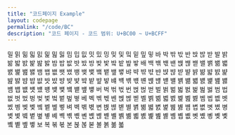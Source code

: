 ```yaml
---
title: "코드페이지 Example"
layout: codepage
permalink: "/code/BC"
description: "코드 페이지 - 코드 범위: U+BC00 ~ U+BCFF"
---
```


<span class="character">밀</span>
<span class="character">밁</span>
<span class="character">밂</span>
<span class="character">밃</span>
<span class="character">밄</span>
<span class="character">밅</span>
<span class="character">밆</span>
<span class="character">밇</span>
<span class="character">밈</span>
<span class="character">밉</span>
<span class="character">밊</span>
<span class="character">밋</span>
<span class="character">밌</span>
<span class="character">밍</span>
<span class="character">밎</span>
<span class="character">및</span>
<span class="character">밐</span>
<span class="character">밑</span>
<span class="character">밒</span>
<span class="character">밓</span>
<span class="character">바</span>
<span class="character">박</span>
<span class="character">밖</span>
<span class="character">밗</span>
<span class="character">반</span>
<span class="character">밙</span>
<span class="character">밚</span>
<span class="character">받</span>
<span class="character">발</span>
<span class="character">밝</span>
<span class="character">밞</span>
<span class="character">밟</span>
<span class="character">밠</span>
<span class="character">밡</span>
<span class="character">밢</span>
<span class="character">밣</span>
<span class="character">밤</span>
<span class="character">밥</span>
<span class="character">밦</span>
<span class="character">밧</span>
<span class="character">밨</span>
<span class="character">방</span>
<span class="character">밪</span>
<span class="character">밫</span>
<span class="character">밬</span>
<span class="character">밭</span>
<span class="character">밮</span>
<span class="character">밯</span>
<span class="character">배</span>
<span class="character">백</span>
<span class="character">밲</span>
<span class="character">밳</span>
<span class="character">밴</span>
<span class="character">밵</span>
<span class="character">밶</span>
<span class="character">밷</span>
<span class="character">밸</span>
<span class="character">밹</span>
<span class="character">밺</span>
<span class="character">밻</span>
<span class="character">밼</span>
<span class="character">밽</span>
<span class="character">밾</span>
<span class="character">밿</span>
<span class="character">뱀</span>
<span class="character">뱁</span>
<span class="character">뱂</span>
<span class="character">뱃</span>
<span class="character">뱄</span>
<span class="character">뱅</span>
<span class="character">뱆</span>
<span class="character">뱇</span>
<span class="character">뱈</span>
<span class="character">뱉</span>
<span class="character">뱊</span>
<span class="character">뱋</span>
<span class="character">뱌</span>
<span class="character">뱍</span>
<span class="character">뱎</span>
<span class="character">뱏</span>
<span class="character">뱐</span>
<span class="character">뱑</span>
<span class="character">뱒</span>
<span class="character">뱓</span>
<span class="character">뱔</span>
<span class="character">뱕</span>
<span class="character">뱖</span>
<span class="character">뱗</span>
<span class="character">뱘</span>
<span class="character">뱙</span>
<span class="character">뱚</span>
<span class="character">뱛</span>
<span class="character">뱜</span>
<span class="character">뱝</span>
<span class="character">뱞</span>
<span class="character">뱟</span>
<span class="character">뱠</span>
<span class="character">뱡</span>
<span class="character">뱢</span>
<span class="character">뱣</span>
<span class="character">뱤</span>
<span class="character">뱥</span>
<span class="character">뱦</span>
<span class="character">뱧</span>
<span class="character">뱨</span>
<span class="character">뱩</span>
<span class="character">뱪</span>
<span class="character">뱫</span>
<span class="character">뱬</span>
<span class="character">뱭</span>
<span class="character">뱮</span>
<span class="character">뱯</span>
<span class="character">뱰</span>
<span class="character">뱱</span>
<span class="character">뱲</span>
<span class="character">뱳</span>
<span class="character">뱴</span>
<span class="character">뱵</span>
<span class="character">뱶</span>
<span class="character">뱷</span>
<span class="character">뱸</span>
<span class="character">뱹</span>
<span class="character">뱺</span>
<span class="character">뱻</span>
<span class="character">뱼</span>
<span class="character">뱽</span>
<span class="character">뱾</span>
<span class="character">뱿</span>
<span class="character">벀</span>
<span class="character">벁</span>
<span class="character">벂</span>
<span class="character">벃</span>
<span class="character">버</span>
<span class="character">벅</span>
<span class="character">벆</span>
<span class="character">벇</span>
<span class="character">번</span>
<span class="character">벉</span>
<span class="character">벊</span>
<span class="character">벋</span>
<span class="character">벌</span>
<span class="character">벍</span>
<span class="character">벎</span>
<span class="character">벏</span>
<span class="character">벐</span>
<span class="character">벑</span>
<span class="character">벒</span>
<span class="character">벓</span>
<span class="character">범</span>
<span class="character">법</span>
<span class="character">벖</span>
<span class="character">벗</span>
<span class="character">벘</span>
<span class="character">벙</span>
<span class="character">벚</span>
<span class="character">벛</span>
<span class="character">벜</span>
<span class="character">벝</span>
<span class="character">벞</span>
<span class="character">벟</span>
<span class="character">베</span>
<span class="character">벡</span>
<span class="character">벢</span>
<span class="character">벣</span>
<span class="character">벤</span>
<span class="character">벥</span>
<span class="character">벦</span>
<span class="character">벧</span>
<span class="character">벨</span>
<span class="character">벩</span>
<span class="character">벪</span>
<span class="character">벫</span>
<span class="character">벬</span>
<span class="character">벭</span>
<span class="character">벮</span>
<span class="character">벯</span>
<span class="character">벰</span>
<span class="character">벱</span>
<span class="character">벲</span>
<span class="character">벳</span>
<span class="character">벴</span>
<span class="character">벵</span>
<span class="character">벶</span>
<span class="character">벷</span>
<span class="character">벸</span>
<span class="character">벹</span>
<span class="character">벺</span>
<span class="character">벻</span>
<span class="character">벼</span>
<span class="character">벽</span>
<span class="character">벾</span>
<span class="character">벿</span>
<span class="character">변</span>
<span class="character">볁</span>
<span class="character">볂</span>
<span class="character">볃</span>
<span class="character">별</span>
<span class="character">볅</span>
<span class="character">볆</span>
<span class="character">볇</span>
<span class="character">볈</span>
<span class="character">볉</span>
<span class="character">볊</span>
<span class="character">볋</span>
<span class="character">볌</span>
<span class="character">볍</span>
<span class="character">볎</span>
<span class="character">볏</span>
<span class="character">볐</span>
<span class="character">병</span>
<span class="character">볒</span>
<span class="character">볓</span>
<span class="character">볔</span>
<span class="character">볕</span>
<span class="character">볖</span>
<span class="character">볗</span>
<span class="character">볘</span>
<span class="character">볙</span>
<span class="character">볚</span>
<span class="character">볛</span>
<span class="character">볜</span>
<span class="character">볝</span>
<span class="character">볞</span>
<span class="character">볟</span>
<span class="character">볠</span>
<span class="character">볡</span>
<span class="character">볢</span>
<span class="character">볣</span>
<span class="character">볤</span>
<span class="character">볥</span>
<span class="character">볦</span>
<span class="character">볧</span>
<span class="character">볨</span>
<span class="character">볩</span>
<span class="character">볪</span>
<span class="character">볫</span>
<span class="character">볬</span>
<span class="character">볭</span>
<span class="character">볮</span>
<span class="character">볯</span>
<span class="character">볰</span>
<span class="character">볱</span>
<span class="character">볲</span>
<span class="character">볳</span>
<span class="character">보</span>
<span class="character">복</span>
<span class="character">볶</span>
<span class="character">볷</span>
<span class="character">본</span>
<span class="character">볹</span>
<span class="character">볺</span>
<span class="character">볻</span>
<span class="character">볼</span>
<span class="character">볽</span>
<span class="character">볾</span>
<span class="character">볿</span>